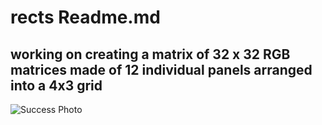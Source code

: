 # rects Readme.md
## working on creating a matrix of 32 x 32 RGB matrices made of 12 individual panels arranged into a 4x3 grid
![Success Photo](https://github.com/jeffellenbogen/rects/matrixOfMatrices.jpeg)
